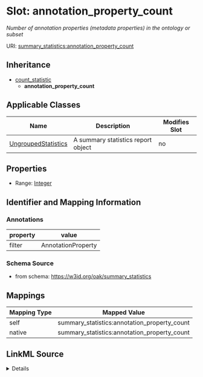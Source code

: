

# Slot: annotation_property_count


_Number of annotation properties (metadata properties) in the ontology or subset_





URI: [summary_statistics:annotation_property_count](https://w3id.org/oaklib/summary_statistics.annotation_property_count)




## Inheritance

* [count_statistic](count_statistic.md)
    * **annotation_property_count**






## Applicable Classes

| Name | Description | Modifies Slot |
| --- | --- | --- |
| [UngroupedStatistics](UngroupedStatistics.md) | A summary statistics report object |  no  |







## Properties

* Range: [Integer](Integer.md)





## Identifier and Mapping Information





### Annotations

| property | value |
| --- | --- |
| filter | AnnotationProperty |



### Schema Source


* from schema: https://w3id.org/oak/summary_statistics




## Mappings

| Mapping Type | Mapped Value |
| ---  | ---  |
| self | summary_statistics:annotation_property_count |
| native | summary_statistics:annotation_property_count |




## LinkML Source

<details>
```yaml
name: annotation_property_count
annotations:
  filter:
    tag: filter
    value: AnnotationProperty
description: Number of annotation properties (metadata properties) in the ontology
  or subset
from_schema: https://w3id.org/oak/summary_statistics
rank: 1000
is_a: count_statistic
alias: annotation_property_count
owner: UngroupedStatistics
domain_of:
- UngroupedStatistics
slot_group: property_statistic_group
range: integer

```
</details>
